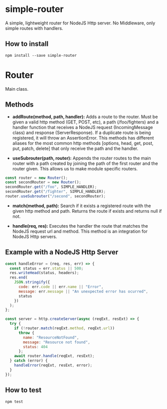 # simple-router

A simple, lightweight router for NodeJS Http server. No Middleware, only simple routes with handlers.

## **How to install**

```shell
npm install --save simple-router
```

# **Router**

Main class.

## **Methods**

- **addRoute(method, path, handler):** Adds a route to the router. Must be given a valid http method (GET, POST, etc), a path (/foo/fighters) and a handler function that receives a NodeJS request (IncomingMessage class) and response (ServerResponse). If a duplicate route is being registered, it will throw an AssertionError. This methods has different aliases for the most common http methods [options, head, get, post, put, patch, delete] that only receive the path and the handler.

- **useSubrouter(path, router):** Appends the router routes to the main router with a path created by joining the path of the first router and the router given. This allows us to make module specific routers.

```javascript
const router = new Router();
const secondRouter = new Router();
secondRouter.get("/foo", SIMPLE_HANDLER);
secondRouter.get("/fighter", SIMPLE_HANDLER);
router.useSubrouter("/second", secondRouter);
```

- **match(method, path):** Search if it exists a registered route with the given http method and path. Returns the route if exists and returns null if not.

- **handle(req, res):** Executes the handler the route that matches the NodeJS request url and method. This method is an integration for NodeJS Http servers.

## **Example with a NodeJS Http Server**

```javascript
const handleError = (req, res, err) => {
  const status = err.status || 500;
  res.writeHead(status, headers);
  res.end(
    JSON.stringify({
      code: err.code || err.name || "Error",
      message: err.message || "An unexpected error has ocurred",
      status
    })
  );
};

const server = http.createServer(async (reqExt, resExt) => {
  try {
    if (!router.match(reqExt.method, reqExt.url))
      throw {
        name: "ResourceNotFound",
        message: "Resource not found",
        status: 404
      };
    await router.handle(reqExt, resExt);
  } catch (error) {
    handleError(reqExt, resExt, error);
  }
});
```

## **How to test**

```shell
npm test
```
